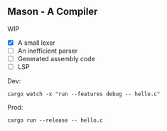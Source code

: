 ## Mason - A Compiler

WIP

- [x] A small lexer
- [ ] An inefficient parser
- [ ] Generated assembly code
- [ ] LSP

Dev:

```
cargo watch -x "run --features debug -- hello.c"
```

Prod:

```
cargo run --release -- hello.c
```
